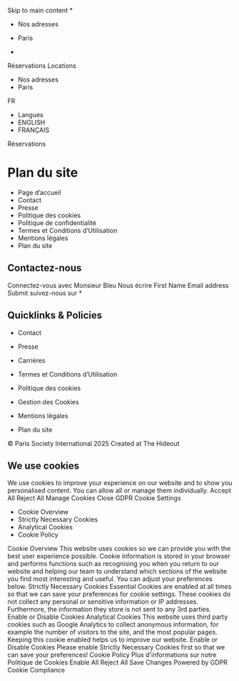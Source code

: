 Skip to main content
  * 

  * Nos adresses
  * Paris


  * 

Réservations
Locations
  * Nos adresses
  * Paris


FR
  * Langues
  * ENGLISH
  * FRANÇAIS


Réservations
# Plan du site
  * Page d’accueil
  * Contact
  * Presse
  * Politique des cookies
  * Politique de confidentialité
  * Termes et Conditions d’Utilisation
  * Mentions légales
  * Plan du site


## Contactez-nous
Connectez-vous avec Monsieur Bleu
Nous écrire
First Name
Email address
Submit
suivez-nous sur
  * 

## Quicklinks & Policies
  * Contact
  * Presse
  * Carrières
  * Termes et Conditions d’Utilisation


  * Politique des cookies
  * Gestion des Cookies
  * Mentions légales
  * Plan du site


© Paris Society International 2025 Created at The Hideout
## We use cookies
We use cookies to improve your experience on our website and to show you personalised content. You can allow all or manage them individually.
Accept All Reject All Manage Cookies
Close GDPR Cookie Settings
  * Cookie Overview
  * Strictly Necessary Cookies
  * Analytical Cookies
  * Cookie Policy


Cookie Overview
This website uses cookies so we can provide you with the best user experience possible. Cookie information is stored in your browser and performs functions such as recognising you when you return to our website and helping our team to understand which sections of the website you find most interesting and useful. You can adjust your preferences below.
Strictly Necessary Cookies
Essential Cookies are enabled at all times so that we can save your preferences for cookie settings. These cookies do not collect any personal or sensitive information or IP addresses. Furthermore, the information they store is not sent to any 3rd parties.
Enable or Disable Cookies
Analytical Cookies
This website uses third party cookies such as Google Analytics to collect anonymous information, for example the number of visitors to the site, and the most popular pages. Keeping this cookie enabled helps us to improve our website.
Enable or Disable Cookies
Please enable Strictly Necessary Cookies first so that we can save your preferences!
Cookie Policy
Plus d'informations sur notre Politique de Cookies
Enable All Reject All Save Changes
Powered by GDPR Cookie Compliance
